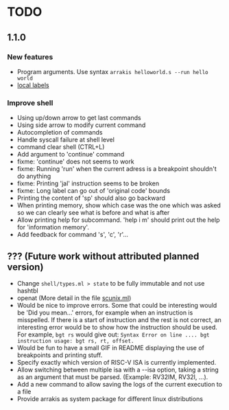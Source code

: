 # TODO

## 1.1.0

### New features

* Program arguments. Use syntax `arrakis helloworld.s --run hello world`
* [local labels](https://sourceware.org/binutils/docs/as/Symbol-Names.html)

### Improve shell

* Using up/down arrow to get last commands
* Using side arrow to modify current command
* Autocompletion of commands
* Handle syscall failure at shell level
* command clear shell (CTRL+L)
* Add argument to 'continue' command
* fixme: 'continue' does not seems to work
* fixme: Running 'run' when the current adress is a breakpoint shouldn't do
  anything
* fixme: Printing 'jal' instruction seems to be broken
* fixme: Long label can go out of 'original code' bounds
* Printing the content of 'sp' should also go backward
* When printing memory, show which case was the one which was asked so we can
  clearly see what is before and what is after
* Allow printing help for subcommand. 'help i m' should print out the help for
  'information memory'.
* Add feedback for command 's', 'c', 'r'...

## ??? (Future work without attributed planned version)

* Change `shell/types.ml > state` to be fully immutable and not use hashtbl
* openat (More detail in the file [scunix.ml](./arrakis/lib/syscall/scunix.ml))
* Would be nice to improve errors.
  Some that could be interesting would be 'Did you mean...' errors, for example
  when an instruction is misspelled.
  If there is a start of instruction and the rest is not correct, an interesting
  error would be to show how the instruction should be used.
  For example, ``bgt rs`` would give out:
  ``Syntax Error on line .... bgt instruction usage: bgt rs, rt, offset.``
* Would be fun to have a small GIF in README displaying the use of breakpoints
  and printing stuff.
* Specify exactly which version of RISC-V ISA is currently implemented.
* Allow switching between multiple isa with a --isa option, taking a string as
  an argument that must be parsed. (Example: RV32IM, RV32I, ...).
* Add a new command to allow saving the logs of the current execution to a file
* Provide arrakis as system package for different linux distributions

